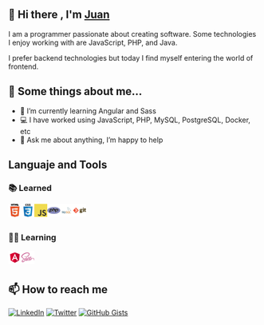 
## 👋 Hi there , I'm [Juan](https://github.com/JuanGomez31) 

I am a programmer passionate about creating software. Some technologies I enjoy working with are JavaScript, PHP, and Java.

I prefer backend technologies but today I find myself entering the world of frontend.


## 📖 Some things about me...

- 🌱 I’m currently learning Angular and Sass
- 💻 I have worked using JavaScript, PHP, MySQL, PostgreSQL, Docker, etc
- 💬 Ask me about anything, I’m happy to help


## Languaje and Tools

### 📚 Learned

<img align="left" alt="HTML5" width="26px" src="https://raw.githubusercontent.com/github/explore/80688e429a7d4ef2fca1e82350fe8e3517d3494d/topics/html/html.png" />
<img align="left" alt="CSS3" width="26px" src="https://raw.githubusercontent.com/github/explore/80688e429a7d4ef2fca1e82350fe8e3517d3494d/topics/css/css.png" />
<img align="left" alt="JavaScript" width="26px" src="https://raw.githubusercontent.com/github/explore/80688e429a7d4ef2fca1e82350fe8e3517d3494d/topics/javascript/javascript.png" />
<img align="left" alt="PHP" width="26px" src="https://raw.githubusercontent.com/github/explore/80688e429a7d4ef2fca1e82350fe8e3517d3494d/topics/php/php.png" />
<img align="left" alt="MySQL" width="26px" src="https://raw.githubusercontent.com/github/explore/80688e429a7d4ef2fca1e82350fe8e3517d3494d/topics/mysql/mysql.png" />
<img align="left" alt="Git" width="26px" src="https://raw.githubusercontent.com/github/explore/80688e429a7d4ef2fca1e82350fe8e3517d3494d/topics/git/git.png" />

<br />
<br />

### 👨‍🎓 Learning


<img align="left" alt="Angular" width="26px" src="https://raw.githubusercontent.com/github/explore/80688e429a7d4ef2fca1e82350fe8e3517d3494d/topics/angular/angular.png" />
<img align="left" alt="SASS" width="26px" src="https://raw.githubusercontent.com/github/explore/80688e429a7d4ef2fca1e82350fe8e3517d3494d/topics/sass/sass.png" />


<br />
<br />

## 📫 How to reach me

[![LinkedIn](https://img.shields.io/badge/-Juan%20Antonio%20G%C3%B3mez%20M%C3%A9ndez-0077B5?style=flat&amp;logo=Linkedin&amp;logoColor=white)](https://www.linkedin.com/in/juangomez31/)
[![Twitter](https://img.shields.io/twitter/url?label=@Gomez31Juan&amp;style=social&url=https://twitter.com/Gomez31Juan)](https://twitter.com/gomez31Juan/)
[![GitHub Gists](https://img.shields.io/badge/-GitHub%20Gist-181717?style=flat&amp;logo=GitHub&amp;logoColor=white)](https://gist.github.com/juangomez31)
